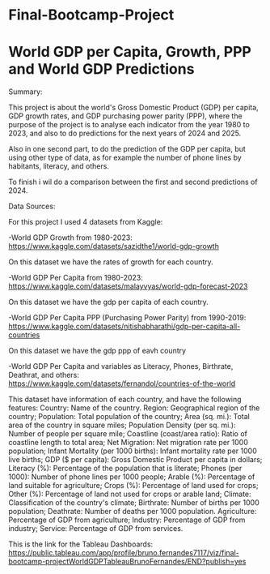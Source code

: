 # Final-Bootcamp-Project

#                                                                                World GDP per Capita, Growth, PPP and World GDP Predictions

Summary: 

This project is about the world's Gross Domestic Product (GDP) per capita, GDP growth rates, and GDP purchasing power parity (PPP), where the purpose of the project is to analyse each indicator from the year 1980 to 2023, and also to do predictions for the next years of 2024 and 2025.

Also in one second part, to do the prediction of the GDP per capita, but using other type of data, as for example the number of phone lines by habitants, literacy, and others.

To finish i wil do a comparison between the first and second predictions of 2024.


Data Sources:

For this project I used 4 datasets from Kaggle:

-World GDP Growth from 1980-2023:
https://www.kaggle.com/datasets/sazidthe1/world-gdp-growth

On this dataset we have the rates of growth for each country. 

-World GDP Per Capita from 1980-2023:
https://www.kaggle.com/datasets/malayvyas/world-gdp-forecast-2023

On this dataset we have the gdp per capita of each country.

-World GDP Per Capita PPP (Purchasing Power Parity) from  1990-2019:
https://www.kaggle.com/datasets/nitishabharathi/gdp-per-capita-all-countries

On this dataset we have the gdp ppp of eavh country 

-World GDP Per Capita and variables as Literacy, Phones, Birthrate, Deathrat, and others: 
https://www.kaggle.com/datasets/fernandol/countries-of-the-world

This dataset have information of each country, and have the following features: Country: Name of the country.
Region: Geographical region of the country;
Population: Total population of the country;
Area (sq. mi.): Total area of the country in square miles;
Population Density (per sq. mi.): Number of people per square mile;
Coastline (coast/area ratio): Ratio of coastline length to total area;
Net Migration: Net migration rate per 1000 population;
Infant Mortality (per 1000 births): Infant mortality rate per 1000 live births;
GDP ($ per capita): Gross Domestic Product per capita in dollars;
Literacy (%): Percentage of the population that is literate;
Phones (per 1000): Number of phone lines per 1000 people;
Arable (%): Percentage of land suitable for agriculture;
Crops (%): Percentage of land used for crops;
Other (%): Percentage of land not used for crops or arable land;
Climate: Classification of the country's climate;
Birthrate: Number of births per 1000 population;
Deathrate: Number of deaths per 1000 population.
Agriculture: Percentage of GDP from agriculture;
Industry: Percentage of GDP from industry;
Service: Percentage of GDP from services.

This is the link for the Tableau Dashboards: 
https://public.tableau.com/app/profile/bruno.fernandes7117/viz/final-bootcamp-projectWorldGDPTableauBrunoFernandes/END?publish=yes